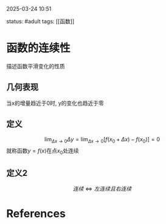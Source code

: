 2025-03-24    10:51

status: #adult 
tags: [[函数]]


# 函数的连续性

描述函数平滑变化的性质
## 几何表现

当x的增量趋近于0时, y的变化也趋近于零

## 定义

$$\lim_{\Delta x \to 0}{\Delta y} = \lim_{\Delta x \to 0}{[f(x_0+\Delta x) - f(x_0)]} = 0$$
就称函数$y=f(x)$在点$x_0$处连续

## 定义2

$$连续 \iff 左连续且右连续$$

# References
